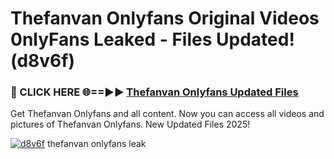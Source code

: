 # Thefanvan Onlyfans Original Videos 0nlyFans Leaked - Files Updated! (d8v6f)

<h3>🔴 CLICK HERE 🌐==►► <a href="https://tinyurl.com/3hn5wdd3" rel="nofollow">Thefanvan Onlyfans Updated Files</a></h3>

Get Thefanvan Onlyfans and all content. Now you can access all videos and pictures of Thefanvan Onlyfans. New Updated Files 2025!

[![d8v6f](https://i.imgur.com/4HnBqBT.gif)](https://tinyurl.com/3hn5wdd3)
thefanvan onlyfans leak